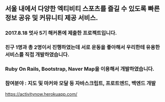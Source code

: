 ## 서울 내에서 다양한 엑티비티 스포츠를 즐길 수 있도록 빠른 정보 공유 및 커뮤니티 제공 서비스.

### 2017.8.18 멋사 5기 해커톤에 제출한 프로젝트입니다.

### 친구 1명과 총 2명이서 진행하였는데 서로 운동을 좋아해서 우리한테 유용한 서비스를 직접 개발하였습니다.
### Ruby On Rails, Bootstrap, Naver Map을 이용해서 개발하였습니다.
### 참여분야 : 지도 및 마커와 모달 등 자바스크립트, 프로트엔드, 백엔드 개발

https://activitynow.herokuapp.com/
